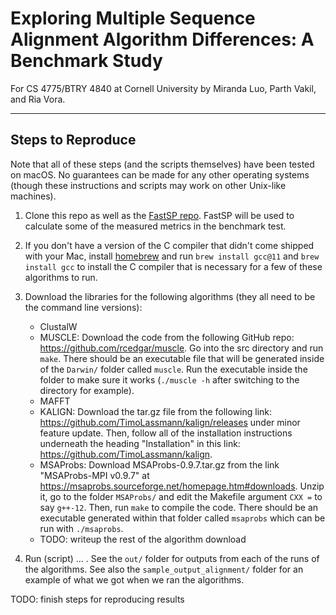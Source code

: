 # Exploring Multiple Sequence Alignment Algorithm Differences: A Benchmark Study

For CS 4775/BTRY 4840 at Cornell University by Miranda Luo, Parth Vakil, and Ria Vora.

------

## Steps to Reproduce

Note that all of these steps (and the scripts themselves) have been tested on macOS. No guarantees can be made for any other operating systems (though these instructions and scripts may work on other Unix-like machines).

1. Clone this repo as well as the [FastSP repo](https://github.com/smirarab/FastSP). FastSP will be used to calculate some of the measured metrics in the benchmark test.

2. If you don't have a version of the C compiler that didn't come shipped with your Mac, install [homebrew](https://brew.sh/) and run `brew install gcc@11` and `brew install gcc` to install the C compiler that is necessary for a few of these algorithms to run.

3. Download the libraries for the following algorithms (they all need to be the command line versions):
    * ClustalW
    * MUSCLE: Download the code from the following GitHub repo: https://github.com/rcedgar/muscle. Go into the src directory and run `make`. There should be an executable file that will be generated inside of the `Darwin/` folder called `muscle`. Run the executable inside the folder to make sure it works (`./muscle -h` after switching to the directory for example).
    * MAFFT
    * KALIGN: Download the tar.gz file from the following link: https://github.com/TimoLassmann/kalign/releases under minor feature update. Then, follow all of the installation instructions underneath the heading "Installation" in this link: https://github.com/TimoLassmann/kalign. 
    * MSAProbs: Download MSAProbs-0.9.7.tar.gz from the link "MSAProbs-MPI v0.9.7" at https://msaprobs.sourceforge.net/homepage.htm#downloads. Unzip it, go to the folder `MSAProbs/` and edit the Makefile argument `CXX =` to say `g++-12`. Then, run `make` to compile the code. There should be an executable generated within that folder called `msaprobs` which can be run with `./msaprobs`. 
    * TODO: writeup the rest of the algorithm download

3. Run (script) ... . See the `out/` folder for outputs from each of the runs of the algorithms. See also the `sample_output_alignment/` folder for an example of what we got when we ran the algorithms.


TODO: finish steps for reproducing results

